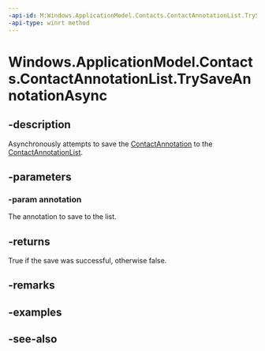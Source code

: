 ----api-id: M:Windows.ApplicationModel.Contacts.ContactAnnotationList.TrySaveAnnotationAsync(Windows.ApplicationModel.Contacts.ContactAnnotation)
-api-type: winrt method
---<!-- Method syntaxpublic Windows.Foundation.IAsyncOperation<bool> TrySaveAnnotationAsync(Windows.ApplicationModel.Contacts.ContactAnnotation annotation)--># Windows.ApplicationModel.Contacts.ContactAnnotationList.TrySaveAnnotationAsync## -descriptionAsynchronously attempts to save the [ContactAnnotation](contactannotation.md) to the [ContactAnnotationList](contactannotationlist.md).## -parameters### -param annotationThe annotation to save to the list.## -returnsTrue if the save was successful, otherwise false.## -remarks## -examples## -see-also